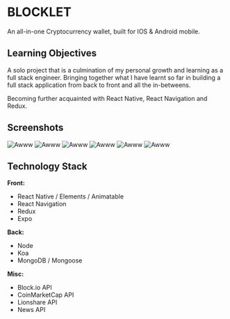 # BLOCKLET

An all-in-one Cryptocurrency wallet, built for IOS & Android mobile.

## Learning Objectives

A solo project that is a culmination of my personal growth and learning as a full stack engineer. Bringing together what I have learnt so far in building a full stack application from back to front and all the in-betweens.

Becoming further acquainted with React Native, React Navigation and Redux.

## Screenshots

![Awww](https://i.imgur.com/Jjv5ZER.png "Yeah")
![Awww](https://i.imgur.com/ZKZ0Fup.png "Yeah")
![Awww](https://i.imgur.com/Yc4KcUI.png "Yeah")
![Awww](https://i.imgur.com/Obbs6JJ.png "Yeah")
![Awww](https://i.imgur.com/Y29OCiX.png "Yeah")
![Awww](https://i.imgur.com/sFGyOS6.png "Yeah")

## Technology Stack

**Front:**

* React Native / Elements / Animatable
* React Navigation
* Redux
* Expo

**Back:**

* Node
* Koa
* MongoDB / Mongoose

**Misc:**

* Block.io API
* CoinMarketCap API
* Lionshare API
* News API
